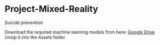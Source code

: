 # Project-Mixed-Reality
Suicide prevention

Download the required machine learning models from here: <a href="https://drive.google.com/file/d/1nd0iBhjVOXi3JgKc5EGSkOZ5VQlWJX_2/view?usp=sharing">Google Drive</a><br>
Unzip it into the Assets folder
